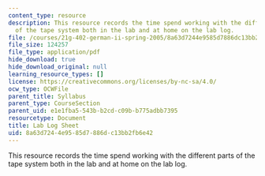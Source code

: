 ```yaml
---
content_type: resource
description: This resource records the time spend working with the different parts
  of the tape system both in the lab and at home on the lab log.
file: /courses/21g-402-german-ii-spring-2005/8a63d7244e9585d7886dc13bb2fb6e42_MIT21G_402S05_labLogSheet.pdf
file_size: 124257
file_type: application/pdf
hide_download: true
hide_download_original: null
learning_resource_types: []
license: https://creativecommons.org/licenses/by-nc-sa/4.0/
ocw_type: OCWFile
parent_title: Syllabus
parent_type: CourseSection
parent_uid: e1e1fba5-543b-b2cd-c09b-b775adbb7395
resourcetype: Document
title: Lab Log Sheet
uid: 8a63d724-4e95-85d7-886d-c13bb2fb6e42
---
```

This resource records the time spend working with the different parts of the tape system both in the lab and at home on the lab log.